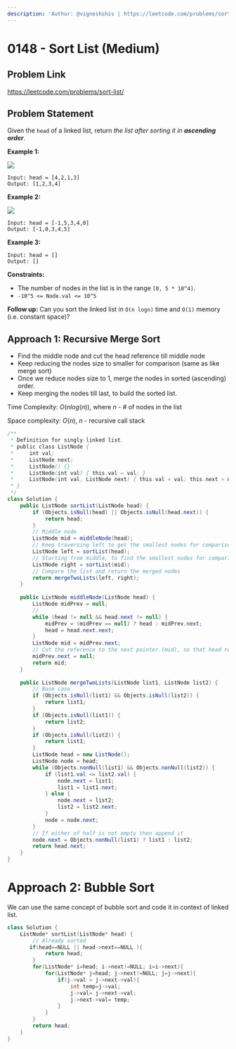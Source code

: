 ```yaml
---
description: 'Author: @vigneshshiv | https://leetcode.com/problems/sort-list/'
---
```


# 0148 - Sort List (Medium)

## Problem Link

https://leetcode.com/problems/sort-list/

## Problem Statement

Given the `head` of a linked list, return _the list after sorting it in **ascending order**_.

**Example 1:**

![](https://assets.leetcode.com/uploads/2020/09/14/sort\_list\_1.jpg)

```
Input: head = [4,2,1,3]
Output: [1,2,3,4]
```

**Example 2:**

![](https://assets.leetcode.com/uploads/2020/09/14/sort\_list\_2.jpg)

```
Input: head = [-1,5,3,4,0]
Output: [-1,0,3,4,5]
```

**Example 3:**

```
Input: head = []
Output: []
```

**Constraints:**

* The number of nodes in the list is in the range `[0, 5 * 10^4]`.
* `-10^5 <= Node.val <= 10^5`

**Follow up:** Can you sort the linked list in `O(n logn)` time and `O(1)` memory (i.e. constant space)?

## Approach 1: Recursive Merge Sort

* Find the middle node and cut the head reference till middle node
* Keep reducing the nodes size to smaller for comparison (same as like merge sort)
* Once we reduce nodes size to 1, merge the nodes in sorted (ascending) order.
* Keep merging the nodes till last, to build the sorted list.

Time Complexity: $O(n log(n))$, where $n$ - # of nodes in the list

Space complexity: $O(n)$, $n$ - recursive call stack

<Tabs>
<TabItem value="java" label="Java">
<SolutionAuthor name="@vigneshshiv"/>

```java
/**
 * Definition for singly-linked list.
 * public class ListNode {
 *     int val;
 *     ListNode next;
 *     ListNode() {}
 *     ListNode(int val) { this.val = val; }
 *     ListNode(int val, ListNode next) { this.val = val; this.next = next; }
 * }
 */
class Solution {
    public ListNode sortList(ListNode head) {
        if (Objects.isNull(head) || Objects.isNull(head.next)) {
            return head;
        }
        // Middle node
        ListNode mid = middleNode(head);
        // Keep traversing left to get the smallest nodes for comparison (smallest we can get is 1 node)
        ListNode left = sortList(head);
        // Starting from middle, to find the smallest nodes for comparison
        ListNode right = sortList(mid);
        // Compare the list and return the merged nodes
        return mergeTwoLists(left, right);
    }
    
    public ListNode middleNode(ListNode head) {
        ListNode midPrev = null;
        //
        while (head != null && head.next != null) {
            midPrev = (midPrev == null) ? head : midPrev.next;
            head = head.next.next;
        }
        ListNode mid = midPrev.next;
        // Cut the reference to the next pointer (mid), so that head remains from start to mid.
        midPrev.next = null;
        return mid;
    }
    
    public ListNode mergeTwoLists(ListNode list1, ListNode list2) {
        // Base case
        if (Objects.isNull(list1) && Objects.isNull(list2)) {
            return list1;
        }
        if (Objects.isNull(list1)) {
            return list2;
        }
        if (Objects.isNull(list2)) {
            return list1;
        }
        ListNode head = new ListNode();
        ListNode node = head;
        while (Objects.nonNull(list1) && Objects.nonNull(list2)) {
            if (list1.val <= list2.val) {
                node.next = list1;
                list1 = list1.next;
            } else {
                node.next = list2;
                list2 = list2.next;
            }
            node = node.next;
        }
        // If either of half is not empty then append it
        node.next = Objects.nonNull(list1) ? list1 : list2;
        return head.next;
    }
}
```

</TabItem>
</Tabs>
    
 # Approach 2: Bubble Sort

 We can use the same concept of bubble sort and code it in context of linked list.
 <Tabs>
<TabItem value="c++" label="C++">
<SolutionAuthor name="@RadhikaChhabra17"/>

```c++
class Solution {
    ListNode* sortList(ListNode* head) {
		// Already sorted
       if(head==NULL || head->next==NULL ){   
            return head;
        }
		for(ListNode* i=head; i->next!=NULL; i=i->next){
            for(ListNode* j=head; j->next!=NULL; j=j->next){
                if(j->val > j->next->val){
                    int temp=j->val;
                    j->val= j->next->val;
                    j->next->val= temp;
                }
            }
        }
        return head;
	}
}

```
</TabItem>
</Tabs>
